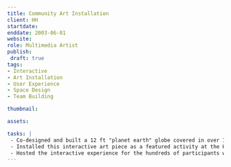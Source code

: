 ```yaml
---
title: Community Art Installation
client: HH
startdate: 
enddate: 2003-06-01
website: 
role: Multimedia Artist
publish: 
 draft: true
tags:
- Interactive
- Art Installation
- User Experience
- Space Design
- Team Building

thumbnail: 

assets: 

tasks: | 
 - Co-designed and built a 12 ft "planet earth" globe covered in over 100 paintable canvas tiles on which event participants could imprint their personal concept of world peace.
 - Installed this interactive art piece as a featured activity at the Health and Harmony festival, in view of thousands of people. 
 - Hosted the interactive experience for the hundreds of participants who contributed to the piece.
---
```

